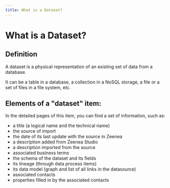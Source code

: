 ```yaml
---
title: What is a Dataset?
---
```


# What is a Dataset?

## Definition

A dataset is a physical representation of an existing set of data from a database. 

It can be a table in a database, a collection in a NoSQL storage, a file or a set of files in a file system, etc. 
 
## Elements of a "dataset" item:

In the detailed pages of this item, you can find a set of information, such as: 

* a title (a logical name and the technical name) 
* the source of import
* the date of its last update with the source in Zeenea
* a description added from Zeenea Studio
* a description imported from the source
* associated business terms
* the schema of the dataset and its fields
* its lineage (through data process items)
* its data model (graph and list of all links in the datasource)
* associated contacts
* properties filled in by the associated contacts